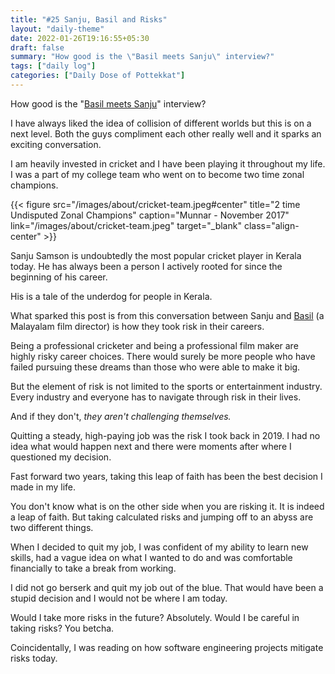 ```yaml
---
title: "#25 Sanju, Basil and Risks"
layout: "daily-theme"
date: 2022-01-26T19:16:55+05:30
draft: false
summary: "How good is the \"Basil meets Sanju\" interview?"
tags: ["daily log"]
categories: ["Daily Dose of Pottekkat"]
---
```


How good is the "[Basil meets Sanju](https://youtu.be/r3y6VLsqpYw)" interview?

I have always liked the idea of collision of different worlds but this is on a next level. Both the guys compliment each other really well and it sparks an exciting conversation.

I am heavily invested in cricket and I have been playing it throughout my life. I was a part of my college team who went on to become two time zonal champions.

{{< figure src="/images/about/cricket-team.jpeg#center" title="2 time Undisputed Zonal Champions" caption="Munnar - November 2017" link="/images/about/cricket-team.jpeg" target="_blank" class="align-center" >}}

Sanju Samson is undoubtedly the most popular cricket player in Kerala today. He has always been a person I actively rooted for since the beginning of his career.

His is a tale of the underdog for people in Kerala.

What sparked this post is from this conversation between Sanju and [Basil](https://en.wikipedia.org/wiki/Basil_Joseph) (a Malayalam film director) is how they took risk in their careers.

Being a professional cricketer and being a professional film maker are highly risky career choices. There would surely be more people who have failed pursuing these dreams than those who were able to make it big.

But the element of risk is not limited to the sports or entertainment industry. Every industry and everyone has to navigate through risk in their lives.

And if they don't, _they aren't challenging themselves._

Quitting a steady, high-paying job was the risk I took back in 2019. I had no idea what would happen next and there were moments after where I questioned my decision.

Fast forward two years, taking this leap of faith has been the best decision I made in my life.

You don't know what is on the other side when you are risking it. It is indeed a leap of faith. But taking calculated risks and jumping off to an abyss are two different things.

When I decided to quit my job, I was confident of my ability to learn new skills, had a vague idea on what I wanted to do and was comfortable financially to take a break from working.

I did not go berserk and quit my job out of the blue. That would have been a stupid decision and I would not be where I am today.

Would I take more risks in the future? Absolutely. Would I be careful in taking risks? You betcha.

Coincidentally, I was reading on how software engineering projects mitigate risks today.
